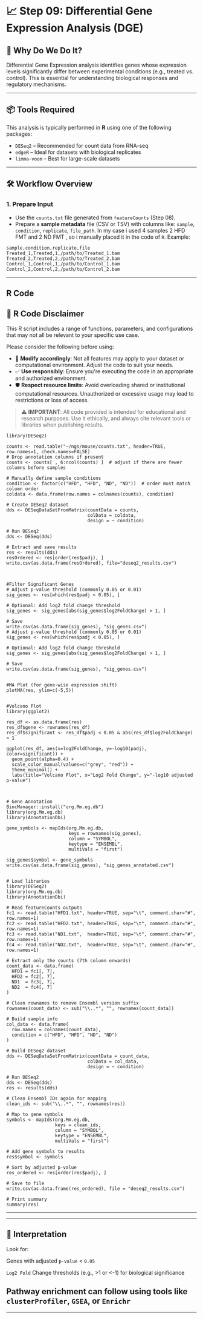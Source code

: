 # 📈 Step 09: Differential Gene Expression Analysis (DGE)

## 🎯 Why Do We Do It?
Differential Gene Expression analysis identifies genes whose expression levels significantly differ between experimental conditions (e.g., treated vs. control). This is essential for understanding biological responses and regulatory mechanisms.

---

## 📦 Tools Required
This analysis is typically performed in **R** using one of the following packages:
- `DESeq2` – Recommended for count data from RNA-seq
- `edgeR` – Ideal for datasets with biological replicates
- `limma-voom` – Best for large-scale datasets

---

## 🛠️ Workflow Overview

### 1. **Prepare Input**
- Use the `counts.txt` file generated from `featureCounts` (Step 08).
- Prepare a **sample metadata** file (CSV or TSV) with columns like: `sample`, `condition`, `replicate`, `file_path`. In my case i used 4 samples 2 HFD FMT and 2 ND FMT , so i manually placed it in the code of ```R```.
Example:
```csv
sample,condition,replicate,file
Treated_1,Treated,1,/path/to/Treated_1.bam
Treated_2,Treated,2,/path/to/Treated_2.bam
Control_1,Control,1,/path/to/Control_1.bam
Control_2,Control,2,/path/to/Control_2.bam
```
---

## R Code

## 📘 R Code Disclaimer

This R script includes a range of functions, parameters, and configurations that may not all be relevant to your specific use case.

Please consider the following before using:

- 🔧 **Modify accordingly**: Not all features may apply to your dataset or computational environment. Adjust the code to suit your needs.
- ✅ **Use responsibly**: Ensure you're executing the code in an appropriate and authorized environment.
- 🛡️ **Respect resource limits**: Avoid overloading shared or institutional computational resources. Unauthorized or excessive usage may lead to restrictions or loss of access.

> ⚠️ **IMPORTANT**: All code provided is intended for educational and research purposes. Use it ethically, and always cite relevant tools or libraries when publishing results.



```
library(DESeq2)

counts <- read.table("~/ngs/mouse/counts.txt", header=TRUE, row.names=1, check.names=FALSE)
# Drop annotation columns if present
counts <- counts[ , 6:ncol(counts) ]  # adjust if there are fewer columns before samples

# Manually define sample conditions
condition <- factor(c("HFD", "HFD", "ND", "ND"))  # order must match column order
coldata <- data.frame(row.names = colnames(counts), condition)

# Create DESeq2 dataset
dds <- DESeqDataSetFromMatrix(countData = counts,
                              colData = coldata,
                              design = ~ condition)

# Run DESeq2
dds <- DESeq(dds)

# Extract and save results
res <- results(dds)
resOrdered <- res[order(res$padj), ]
write.csv(as.data.frame(resOrdered), file="deseq2_results.csv")



#Filter Significant Genes
# Adjust p-value threshold (commonly 0.05 or 0.01)
sig_genes <- res[which(res$padj < 0.05), ]

# Optional: Add log2 fold change threshold
sig_genes <- sig_genes[abs(sig_genes$log2FoldChange) > 1, ]

# Save
write.csv(as.data.frame(sig_genes), "sig_genes.csv")
# Adjust p-value threshold (commonly 0.05 or 0.01)
sig_genes <- res[which(res$padj < 0.05), ]

# Optional: Add log2 fold change threshold
sig_genes <- sig_genes[abs(sig_genes$log2FoldChange) > 1, ]

# Save
write.csv(as.data.frame(sig_genes), "sig_genes.csv")


#MA Plot (for gene-wise expression shift)
plotMA(res, ylim=c(-5,5))


#Volcano Plot
library(ggplot2)

res_df <- as.data.frame(res)
res_df$gene <- rownames(res_df)
res_df$significant <- res_df$padj < 0.05 & abs(res_df$log2FoldChange) > 1

ggplot(res_df, aes(x=log2FoldChange, y=-log10(padj), color=significant)) +
  geom_point(alpha=0.4) +
  scale_color_manual(values=c("grey", "red")) +
  theme_minimal() +
  labs(title="Volcano Plot", x="Log2 Fold Change", y="-log10 adjusted p-value")



# Gene Annotation
BiocManager::install("org.Mm.eg.db")
library(org.Mm.eg.db)
library(AnnotationDbi)

gene_symbols <- mapIds(org.Mm.eg.db, 
                       keys = rownames(sig_genes),
                       column = "SYMBOL",                 
                       keytype = "ENSEMBL",
                       multiVals = "first")

sig_genes$symbol <- gene_symbols
write.csv(as.data.frame(sig_genes), "sig_genes_annotated.csv")


# Load libraries
library(DESeq2)
library(org.Mm.eg.db)
library(AnnotationDbi)

# Read featureCounts outputs
fc1 <- read.table("HFD1.txt", header=TRUE, sep="\t", comment.char="#", row.names=1)
fc2 <- read.table("HFD2.txt", header=TRUE, sep="\t", comment.char="#", row.names=1)
fc3 <- read.table("ND1.txt",  header=TRUE, sep="\t", comment.char="#", row.names=1)
fc4 <- read.table("ND2.txt",  header=TRUE, sep="\t", comment.char="#", row.names=1)

# Extract only the counts (7th column onwards)
count_data <- data.frame(
  HFD1 = fc1[, 7],
  HFD2 = fc2[, 7],
  ND1  = fc3[, 7],
  ND2  = fc4[, 7]
)

# Clean rownames to remove Ensembl version suffix
rownames(count_data) <- sub("\\..*", "", rownames(count_data))

# Build sample info
col_data <- data.frame(
  row.names = colnames(count_data),
  condition = c("HFD", "HFD", "ND", "ND")
)

# Build DESeq2 dataset
dds <- DESeqDataSetFromMatrix(countData = count_data,
                              colData = col_data,
                              design = ~ condition)

# Run DESeq2
dds <- DESeq(dds)
res <- results(dds)

# Clean Ensembl IDs again for mapping
clean_ids <- sub("\\..*", "", rownames(res))

# Map to gene symbols
symbols <- mapIds(org.Mm.eg.db,
                  keys = clean_ids,
                  column = "SYMBOL",
                  keytype = "ENSEMBL",
                  multiVals = "first")

# Add gene symbols to results
res$symbol <- symbols

# Sort by adjusted p-value
res_ordered <- res[order(res$padj), ]

# Save to file
write.csv(as.data.frame(res_ordered), file = "deseq2_results.csv")

# Print summary
summary(res)
```
---
---
## 🧠 Interpretation
Look for:

Genes with adjusted ```p-value``` < ```0.05```

```Log2 Fold``` Change thresholds (e.g., >1 or <-1) for biological significance

Pathway enrichment can follow using tools like ```clusterProfiler```, ```GSEA```, or ```Enrichr```
---
---

